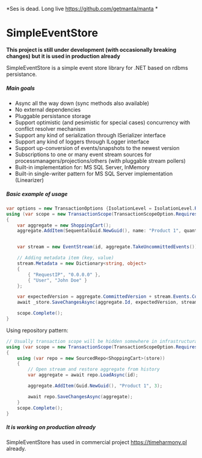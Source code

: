 *Ses is dead. Long live https://github.com/getmanta/manta *


# SimpleEventStore

**This project is still under development (with occasionally breaking changes) but it is used in production already**

SimpleEventStore is a simple event store library for .NET based on rdbms persistance.

##### Main goals

 - Async all the way down (sync methods also available)
 - No external dependencies
 - Pluggable persistance storage
 - Support optimistic (and pesimistic for special cases) concurrency with conflict resolver mechanism
 - Support any kind of serialization through ISerializer interface
 - Support any kind of loggers through ILogger interface
 - Support up-conversion of events/snapshots to the newest version
 - Subscriptions to one or many event stream sources for processmanagers/projections/others (with pluggable stream pollers)
 - Built-in implementation for: MS SQL Server, InMemory
 - Built-in single-writer pattern for MS SQL Server implementation (Linearizer)


##### Basic example of usage

``` c#
var options = new TransactionOptions {IsolationLevel = IsolationLevel.ReadCommitted};
using (var scope = new TransactionScope(TransactionScopeOption.RequiresNew, options, TransactionScopeAsyncFlowOption.Enabled))
{
    var aggregate = new ShoppingCart();
    aggregate.AddItem(SequentalGuid.NewGuid(), name: "Product 1", quantity: 3);


    var stream = new EventStream(id, aggregate.TakeUncommittedEvents());

    // Adding metadata item (key, value)
    stream.Metadata = new Dictionary<string, object>
    {
        { "RequestIP", "0.0.0.0" },
        { "User", "John Doe" }
    };

    var expectedVersion = aggregate.CommittedVersion + stream.Events.Count;
    await _store.SaveChangesAsync(aggregate.Id, expectedVersion, stream);

    scope.Complete();
}
```

Using repository pattern:
``` c#
// Usually transaction scope will be hidden somewhere in infrastructural part of code
using (var scope = new TransactionScope(TransactionScopeOption.RequiresNew, options, TransactionScopeAsyncFlowOption.Enabled))
{
    using (var repo = new SourcedRepo<ShoppingCart>(store))
    {
        // Open stream and restore aggregate from history
        var aggregate = await repo.LoadAsync(id);

        aggregate.AddItem(Guid.NewGuid(), "Product 1", 3);

        await repo.SaveChangesAsync(aggregate);
    }
    scope.Complete();
}
```

##### It is working on production already

SimpleEventStore has used in commercial project https://timeharmony.pl already.
